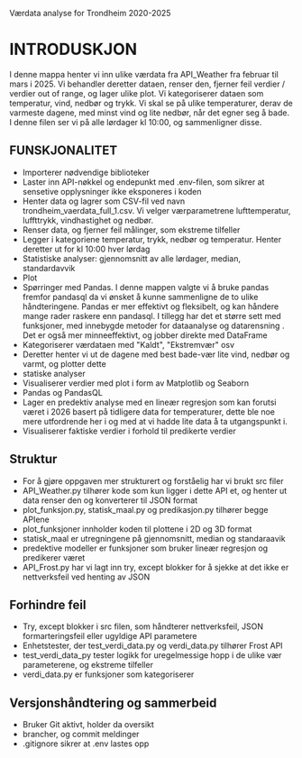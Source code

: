 Værdata analyse for Trondheim 2020-2025

# INTRODUSKJON

I denne mappa henter vi inn ulike værdata fra API_Weather fra februar til mars i 2025. Vi behandler deretter dataen, renser den, fjerner feil verdier / verdier out of range, og lager ulike plot. Vi kategoriserer dataen som temperatur, vind, nedbør og trykk. Vi skal se på ulike temperaturer, derav de varmeste dagene, med minst vind og lite nedbør, når det egner seg å bade. I denne filen ser vi på alle lørdager kl 10:00, og sammenligner disse.


## FUNSKJONALITET

- Importerer nødvendige biblioteker
- Laster inn API-nøkkel og endepunkt med .env-filen, som sikrer at sensetive opplysninger ikke eksponeres i koden
- Henter data og lagrer som CSV-fil ved navn trondheim_vaerdata_full_1.csv. Vi velger værparametrene lufttemperatur, luffttrykk, vindhastighet og nedbør.
- Renser data, og fjerner feil målinger, som ekstreme tilfeller
- Legger i kategoriene temperatur, trykk, nedbør og temperatur. Henter deretter ut for kl 10:00 hver lørdag 
- Statistiske analyser: gjennomsnitt av alle lørdager, median, standardavvik
- Plot
- Spørringer med Pandas. I denne mappen valgte vi å bruke pandas fremfor pandasql da vi ønsket å kunne sammenligne de to ulike håndteringene. Pandas er mer effektivt og fleksibelt, og kan håndere mange rader raskere enn pandasql. I tillegg har det et større sett med funksjoner, med innebygde metoder for dataanalyse og datarensning . Det er også mer minneeffektivt, og jobber direkte med DataFrame
- Kategoriserer værdataen med "Kaldt", "Ekstremvær" osv
- Deretter henter vi ut de dagene med best bade-vær lite vind, nedbør og varmt, og plotter dette
- statiske analyser
- Visualiserer verdier med plot i form av Matplotlib og Seaborn
- Pandas og PandasQL
- Lager en predektiv analyse med en lineær regresjon som kan forutsi været i 2026 basert på tidligere data for temperaturer, dette ble noe mere utfordrende her i og med at vi hadde lite data å ta utgangspunkt i. 
- Visualiserer faktiske verdier i forhold til predikerte verdier


## Struktur

- For å gjøre oppgaven mer strukturert og forståelig har vi brukt src filer
- API_Weather.py tilhører kode som kun ligger i dette API et, og henter ut data renser den og konverterer til JSON format
- plot_funksjon.py, statisk_maal.py og predikasjon.py tilhører begge APIene
- plot_funksjoner innholder koden til plottene i 2D og 3D format
- statisk_maal er utregningene på gjennomsnitt, median og standaraavik
- predektive modeller er funksjoner som bruker lineær regresjon og predikerer været
- API_Frost.py har vi lagt inn try, except blokker for å sjekke at det ikke er nettverksfeil ved henting av JSON


## Forhindre feil

- Try, except blokker i src filen, som håndterer nettverksfeil, JSON formarteringsfeil eller ugyldige API parametere
- Enhetstester, der test_verdi_data.py og verdi_data.py tilhører Frost API
- test_verdi_data_py tester logikk for uregelmessige hopp i de ulike vær parameterene, og ekstreme tilfeller
- verdi_data.py er funksjoner som kategoriserer


## Versjonshåndtering og sammerbeid

- Bruker Git aktivt, holder da oversikt
- brancher, og commit meldinger
- .gitignore sikrer at .env lastes opp

